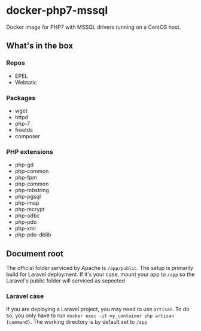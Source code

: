 # docker-php7-mssql

Docker image for PHP7 with MSSQL drivers running on a CentOS host.

## What's in the box

### Repos

- EPEL
- Webtatic

### Packages

- wget
- httpd
- php-7
- freetds
- composer

### PHP extensions

- php-gd
- php-common
- php-fpm
- php-common
- php-mbstring
- php-pgsql
- php-imap
- php-mcrypt
- php-odbc
- php-pdo
- php-xml
- php-pdo-dblib

## Document root

The official folder serviced by Apache is `/app/public`.
The setup is primarily build for Laravel deployment.
If it's your case,
mount your app to `/app` so the Laravel's public folder will serviced as sepected

### Laravel case

If you are deploying a Laravel project, you may need to use `artisan`.
To do so, you only have to run `docker exec -it my_container php artisan {command}`.
The working directory is by default set to `/app`
